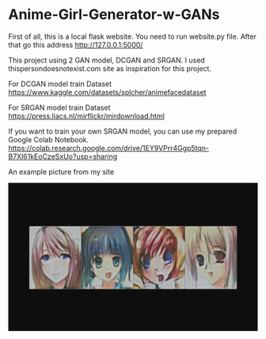 # Anime-Girl-Generator-w-GANs
 
First of all, this is a local flask website. You need to run website.py file. After that go this address http://127.0.0.1:5000/

This project using 2 GAN model, DCGAN and SRGAN. I used thispersondoesnotexist.com site as inspiration for this project.

For DCGAN model train Dataset https://www.kaggle.com/datasets/splcher/animefacedataset

For SRGAN model train Dataset https://press.liacs.nl/mirflickr/mirdownload.html

If you want to train your own SRGAN model, you can use my prepared Google Colab Notebook.
https://colab.research.google.com/drive/1EY9VPrr4Ggp5tqn-B7Xl61kEoCzeSxUo?usp=sharing

An example picture from my site
<div align= center><img src="ts_img/aaaa.PNG" width=600 height=300/></div>
